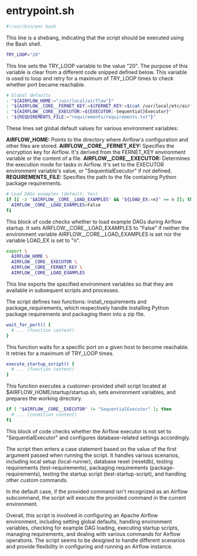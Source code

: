 








# entrypoint.sh

```bash
#!/usr/bin/env bash
```
This line is a shebang, indicating that the script should be executed using the Bash shell.


```bash
TRY_LOOP="20"
```
This line sets the TRY_LOOP variable to the value "20". The purpose of this variable is clear from a different code snipped defined below.
This variable is used to loop and retry for a maximum of TRY_LOOP times to check whether port became reachable.

```bash
# Global defaults
: "${AIRFLOW_HOME:="/usr/local/airflow"}"
: "${AIRFLOW__CORE__FERNET_KEY:=${FERNET_KEY:=$(cat /usr/local/etc/airflow_fernet_key)}}"
: "${AIRFLOW__CORE__EXECUTOR:=${EXECUTOR:-Sequential}Executor}"
: "${REQUIREMENTS_FILE:="requirements/requirements.txt"}"
```
These lines set global default values for various environment variables:

**AIRFLOW_HOME:** Points to the directory where Airflow's configuration and other files are stored.
**AIRFLOW__CORE__FERNET_KEY:** Specifies the encryption key for Airflow. It's derived from the FERNET_KEY environment variable or the content of a file.
**AIRFLOW__CORE__EXECUTOR:** Determines the execution mode for tasks in Airflow. It's set to the EXECUTOR environment variable's value, or "SequentialExecutor" if not defined.
**REQUIREMENTS_FILE:** Specifies the path to the file containing Python package requirements.

```bash
# Load DAGs examples (default: Yes)
if [[ -z "$AIRFLOW__CORE__LOAD_EXAMPLES" && "${LOAD_EX:=n}" == n ]]; then
  AIRFLOW__CORE__LOAD_EXAMPLES=False
fi
```
This block of code checks whether to load example DAGs during Airflow startup. It sets AIRFLOW__CORE__LOAD_EXAMPLES to "False" if neither the environment variable AIRFLOW__CORE__LOAD_EXAMPLES is set nor the variable LOAD_EX is set to "n".


```bash
export \
  AIRFLOW_HOME \
  AIRFLOW__CORE__EXECUTOR \
  AIRFLOW__CORE__FERNET_KEY \
  AIRFLOW__CORE__LOAD_EXAMPLES
  ```

This line exports the specified environment variables so that they are available in subsequent scripts and processes.

The script defines two functions: install_requirements and package_requirements, which respectively handle installing Python package requirements and packaging them into a zip file.

```bash
wait_for_port() {
  # ... (function content)
}
```
This function waits for a specific port on a given host to become reachable. It retries for a maximum of TRY_LOOP times.

```bash
execute_startup_script() {
  # ... (function content)
}
```

This function executes a customer-provided shell script located at $AIRFLOW_HOME/startup/startup.sh, sets environment variables, and prepares the working directory.

```bash
if [ "$AIRFLOW__CORE__EXECUTOR" != "SequentialExecutor" ]; then
  # ... (condition content)
fi
```
This block of code checks whether the Airflow executor is not set to "SequentialExecutor" and configures database-related settings accordingly.

The script then enters a case statement based on the value of the first argument passed when running the script. It handles various scenarios, including local setup (local-runner), database reset (resetdb), testing requirements (test-requirements), packaging requirements (package-requirements), testing the startup script (test-startup-script), and handling other custom commands.

In the default case, if the provided command isn't recognized as an Airflow subcommand, the script will execute the provided command in the current environment.

Overall, this script is involved in configuring an Apache Airflow environment, including setting global defaults, handling environment variables, checking for example DAG loading, executing startup scripts, managing requirements, and dealing with various commands for Airflow operations. The script seems to be designed to handle different scenarios and provide flexibility in configuring and running an Airflow instance.